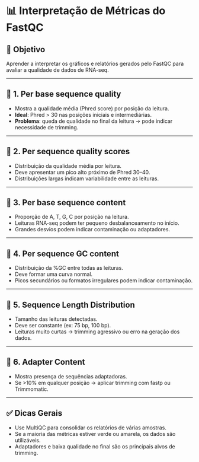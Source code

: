 # 📊 Interpretação de Métricas do FastQC

## 🎯 Objetivo
Aprender a interpretar os gráficos e relatórios gerados pelo FastQC para avaliar a qualidade de dados de RNA-seq.

---

## 🔹 1. Per base sequence quality
- Mostra a qualidade média (Phred score) por posição da leitura.
- **Ideal**: Phred > 30 nas posições iniciais e intermediárias.
- **Problema**: queda de qualidade no final da leitura → pode indicar necessidade de trimming.

---

## 🔹 2. Per sequence quality scores
- Distribuição da qualidade média por leitura.
- Deve apresentar um pico alto próximo de Phred 30–40.
- Distribuições largas indicam variabilidade entre as leituras.

---

## 🔹 3. Per base sequence content
- Proporção de A, T, G, C por posição na leitura.
- Leituras RNA-seq podem ter pequeno desbalanceamento no início.
- Grandes desvios podem indicar contaminação ou adaptadores.

---

## 🔹 4. Per sequence GC content
- Distribuição da %GC entre todas as leituras.
- Deve formar uma curva normal.
- Picos secundários ou formatos irregulares podem indicar contaminação.

---

## 🔹 5. Sequence Length Distribution
- Tamanho das leituras detectadas.
- Deve ser constante (ex: 75 bp, 100 bp).
- Leituras muito curtas → trimming agressivo ou erro na geração dos dados.

---

## 🔹 6. Adapter Content
- Mostra presença de sequências adaptadoras.
- Se >10% em qualquer posição → aplicar trimming com fastp ou Trimmomatic.

---

## ✅ Dicas Gerais

- Use MultiQC para consolidar os relatórios de várias amostras.
- Se a maioria das métricas estiver verde ou amarela, os dados são utilizáveis.
- Adaptadores e baixa qualidade no final são os principais alvos de trimming.